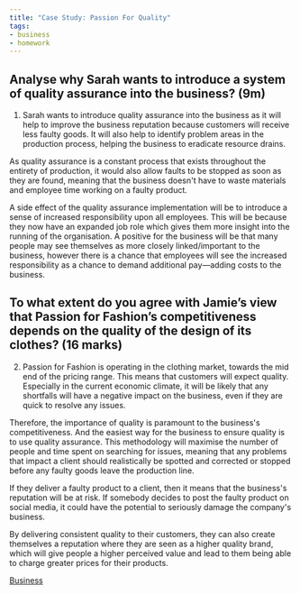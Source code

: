 ```yaml
---
title: "Case Study: Passion For Quality"
tags:
- business
- homework
---
```


## Analyse why Sarah wants to introduce a system of quality assurance into the business? (9m)

1) Sarah wants to introduce quality assurance into the business as it will help to improve the business reputation because customers will receive less faulty goods. It will also help to identify problem areas in the production process, helping the business to eradicate resource drains. 

As quality assurance is a constant process that exists throughout the entirety of production, it would also allow faults to be stopped as soon as they are found, meaning that the business doesn't have to waste materials and employee time working on a faulty product. 

A side effect of the quality assurance implementation will be to introduce a sense of increased responsibility upon all employees. This will be because they now have an expanded job role which gives them more insight into the running of the organisation. A positive for the business will  be that many people may see themselves as more closely linked/important to the business, however there  is a chance that employees will see the increased responsibility as a chance to demand additional pay—adding costs to the business.

## To what extent do you agree with Jamie’s view that Passion for Fashion’s competitiveness depends on the quality of the design of its clothes?  (16 marks)

2) Passion for Fashion is operating in the clothing market, towards the mid end of the pricing range. This means that customers will expect quality. Especially in the current economic climate, it will be likely that any shortfalls will have a negative impact on the business, even if they are quick to resolve any issues.

Therefore, the importance of quality is paramount to the business's competitiveness. And the easiest way for the business to ensure quality is to use quality assurance. This methodology will maximise the number of people and time spent on searching for issues, meaning that any problems that impact a client should realistically be spotted and corrected or stopped before any faulty goods leave the production line.

If they deliver a faulty product to a client, then it means that the business's reputation will be at risk. If somebody decides to post the faulty product on social media, it could have the potential to seriously damage the company's business.

By delivering consistent quality to their customers, they can also create themselves a reputation where they are seen as a higher quality brand, which will give people a higher perceived value and lead to them being able to charge greater prices for their products.

[Business](/Business)